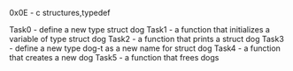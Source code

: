 0x0E - c structures,typedef

Task0 - define a new type struct dog
Task1 - a function that initializes a variable of type struct dog
Task2 - a function that prints a struct dog
Task3 - define a new type dog-t as a new name for struct dog
Task4 - a function that creates a new dog
Task5 - a function that frees dogs 
